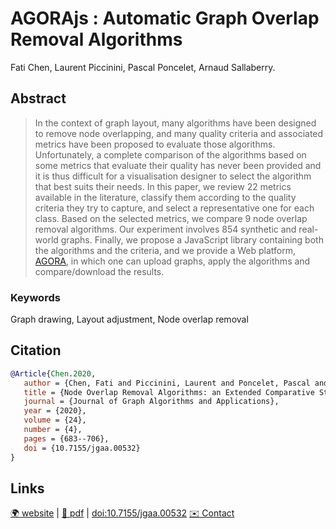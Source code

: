 # AGORAjs : Automatic Graph Overlap Removal Algorithms

Fati Chen, Laurent Piccinini, Pascal Poncelet, Arnaud Sallaberry.

## Abstract

> In the context of graph layout, many algorithms have been designed to remove node overlapping, and many quality criteria and associated metrics have been proposed to evaluate those algorithms. Unfortunately, a complete comparison of the algorithms based on some metrics that evaluate their quality has never been provided and it is thus difficult for a visualisation designer to select the algorithm that best suits their needs. In this paper, we review 22 metrics available in the literature, classify them according to the quality criteria they try to capture, and select a representative one for each class. Based on the selected metrics, we compare 9 node overlap removal algorithms. Our experiment involves 854 synthetic and real-world graphs. Finally, we propose a JavaScript library containing both the algorithms and the criteria, and we provide a Web platform, [AGORA](https://agorajs.github.io), in which one can upload graphs, apply the algorithms and compare/download the results.

### Keywords

Graph drawing, Layout adjustment, Node overlap removal

## Citation

```bibtex
@Article{Chen.2020,
   author = {Chen, Fati and Piccinini, Laurent and Poncelet, Pascal and Sallaberry, Arnaud},
   title = {Node Overlap Removal Algorithms: an Extended Comparative Study},
   journal = {Journal of Graph Algorithms and Applications},
   year = {2020},
   volume = {24},
   number = {4},
   pages = {683--706},
   doi = {10.7155/jgaa.00532}
}
```

## Links

[🌍 website](https://agorajs.github.io) | [📄 pdf](https://jgaa.info/accepted/2020/532.pdf) | [doi:10.7155/jgaa.00532](https://dx.doi.org/10.7155/jgaa.00532)
[✉️ Contact](mailto:chen@lirmm.fr)
